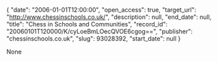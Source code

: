 {
  "date": "2006-01-01T12:00:00", 
  "open_access": true, 
  "target_url": "http://www.chessinschools.co.uk/", 
  "description": null, 
  "end_date": null, 
  "title": "Chess in Schools and Communities", 
  "record_id": "20060101T120000/K/cyLoeBmLOecQVOE6cgog==", 
  "publisher": "chessinschools.co.uk", 
  "slug": 93028392, 
  "start_date": null
}

None